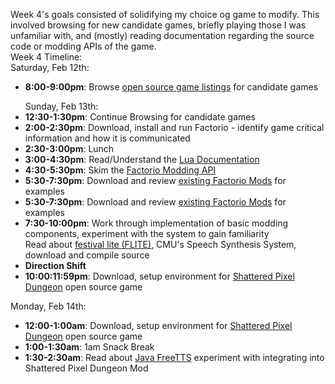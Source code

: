 Week 4's goals consisted of solidifying my choice og game to modify. This involved browsing for new candidate games, briefly playing those I was unfamiliar with, and (mostly) reading documentation regarding the source code or modding APIs of the game. 
<br> 
Week 4 Timeline: 
<br>
Saturday, Feb 12th: 
<ul>
<li><b>8:00-9:00pm</b>: Browse <a href="https://en.wikipedia.org/wiki/List_of_open-source_video_games">open source game listings</a> for candidate games</li>
</ul>
<ul>
Sunday, Feb 13th: 
<li><b>12:30-1:30pm</b>: Continue Browsing for candidate games</li>
<li><b>2:00-2:30pm</b>: Download, install and run Factorio - identify game critical information and how it is communicated</li>
<li><b>2:30-3:00pm</b>: Lunch</li>
<li><b>3:00-4:30pm</b>: Read/Understand the <a href="https://www.lua.org/manual/5.4/">Lua Documentation</a></li>
<li><b>4:30-5:30pm</b>: Skim the <a href="https://lua-api.factorio.com/next/">Factorio Modding API</a></li>
<li><b>5:30-7:30pm</b>: Download and review <a href="https://mods.factorio.com/">existing Factorio Mods</a> for examples </li>
<li><b>5:30-7:30pm</b>: Download and review <a href="https://mods.factorio.com/">existing Factorio Mods</a> for examples </li>
<li><b>7:30-10:00pm</b>: Work through implementation of basic modding components, experiment with the system to gain familiarity <br>  Read about <a href ="https://github.com/festvox/flite">festival lite (FLITE)</a>, CMU's Speech Synthesis System, download and compile source</li>
<li><b>Direction Shift</b>
<li><b>10:00:11:59pm</b>: Download, setup environment for <a href="https://github.com/00-Evan/shattered-pixel-dungeon">Shattered Pixel Dungeon</a> open source game</li>
</ul>
Monday, Feb 14th: 
<ul>
<li><b>12:00-1:00am</b>: Download, setup environment for <a href="https://github.com/00-Evan/shattered-pixel-dungeon">Shattered Pixel Dungeon</a> open source game</li>
<li><b>1:00-1:30am</b>: 1am Snack Break</li>
<li><b>1:30-2:30am</b>: Read about <a href="https://freetts.sourceforge.io/">Java FreeTTS</a> experiment with integrating into Shattered Pixel Dungeon Mod</li>

</ul>
